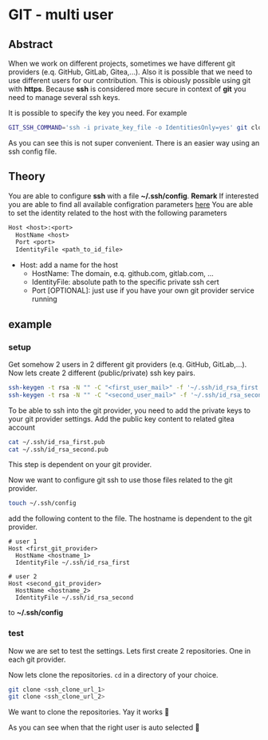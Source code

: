 # GIT - multi user

## Abstract

When we work on different projects, sometimes we have different git providers (e.q. GitHub, GitLab, Gitea,...).
Also it is possible that we need to use different users for our contribution.
This is obiously possible using git with **https**.
Because **ssh** is considered more secure in context of **git** you need to manage several ssh keys.

It is possible to specify the key you need. For example

```bash
GIT_SSH_COMMAND='ssh -i private_key_file -o IdentitiesOnly=yes' git clone user@host:repo.git
```

As you can see this is not super convenient.
There is an easier way using an ssh config file.

## Theory

You are able to configure **ssh** with a file **~/.ssh/config**.
**Remark** If interested you are able to find all available configration parameters [here][ssh-config]
You are able to set the identity related to the host with the following parameters

```txt
Host <host>:<port>
  HostName <host>
  Port <port>
  IdentityFile <path_to_id_file>
```

- Host: add a name for the host
  - HostName: The domain, e.q. github.com, gitlab.com, ...
  - IdentityFile: absolute path to the specific private ssh cert
  - Port [OPTIONAL]: just use if you have your own git provider service running

## example

### setup

Get somehow 2 users in 2 different git providers (e.q. GitHub, GitLab,...).
Now lets create 2 different (public/private) ssh key pairs.

```bash
ssh-keygen -t rsa -N "" -C "<first_user_mail>" -f '~/.ssh/id_rsa_first'
ssh-keygen -t rsa -N "" -C "<second_user_mail>" -f '~/.ssh/id_rsa_second'
```

To be able to ssh into the git provider, you need to add the private keys to your git provider settings.
Add the public key content to related gitea account

```bash
cat ~/.ssh/id_rsa_first.pub
cat ~/.ssh/id_rsa_second.pub
```

This step is dependent on your git provider.

Now we want to configure git ssh to use those files related to the git provider.

```bash
touch ~/.ssh/config
```

add the following content to the file.
The hostname is dependent to the git provider.

```ssh
# user 1
Host <first_git_provider>
  HostName <hostname_1>
  IdentityFile ~/.ssh/id_rsa_first

# user 2
Host <second_git_provider>
  HostName <hostname_2>
  IdentityFile ~/.ssh/id_rsa_second
```

to **~/.ssh/config**

### test

Now we are set to test the settings.
Lets first create 2 repositories. One in each git provider.

Now lets clone the repositories. `cd` in a directory of your choice.

```bash
git clone <ssh_clone_url_1>
git clone <ssh_clone_url_2>
```

We want to clone the repositories.
Yay it works :rocket:

As you can see when that the right user is auto selected :rocket:

[ssh-config]: https://linux.die.net/man/5/ssh_config
